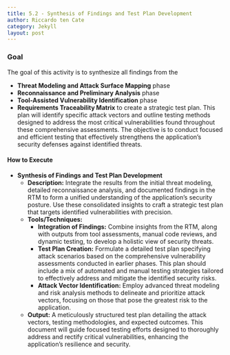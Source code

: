 ```yaml
---
title: 5.2 - Synthesis of Findings and Test Plan Development
author: Riccardo ten Cate
category: Jekyll
layout: post
---
```


### Goal
The goal of this activity is to synthesize all findings from the 
- **Threat Modeling and Attack Surface Mapping** phase
- **Reconnaissance and Preliminary Analysis** phase
- **Tool-Assisted Vulnerability Identification** phase
- **Requirements Traceability Matrix** 
to create a strategic test plan. This plan will identify specific attack vectors and outline testing methods designed to address the most critical vulnerabilities found throughout these comprehensive assessments. The objective is to conduct focused and efficient testing that effectively strengthens the application’s security defenses against identified threats.
#### How to Execute

- **Synthesis of Findings and Test Plan Development**
   - **Description:** Integrate the results from the initial threat modeling, detailed reconnaissance analysis, and documented findings in the RTM to form a unified understanding of the application’s security posture. Use these consolidated insights to craft a strategic test plan that targets identified vulnerabilities with precision.
   - **Tools/Techniques:**
     - **Integration of Findings:** Combine insights from the RTM, along with outputs from tool assessments, manual code reviews, and dynamic testing, to develop a holistic view of security threats.
     - **Test Plan Creation:** Formulate a detailed test plan specifying attack scenarios based on the comprehensive vulnerability assessments conducted in earlier phases. This plan should include a mix of automated and manual testing strategies tailored to effectively address and mitigate the identified security risks.
     - **Attack Vector Identification:** Employ advanced threat modeling and risk analysis methods to delineate and prioritize attack vectors, focusing on those that pose the greatest risk to the application.
   - **Output:** A meticulously structured test plan detailing the attack vectors, testing methodologies, and expected outcomes. This document will guide focused testing efforts designed to thoroughly address and rectify critical vulnerabilities, enhancing the application’s resilience and security.